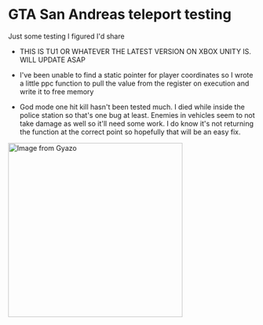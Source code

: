 # GTA San Andreas teleport testing
Just some testing I figured I'd share

* THIS IS TU1 OR WHATEVER THE LATEST VERSION ON XBOX UNITY IS. WILL UPDATE ASAP

* I've been unable to find a static pointer for player coordinates so I wrote a little ppc function to pull the value from the register on execution and write it to free memory
* God mode one hit kill hasn't been tested much. I died while inside the police station so that's one bug at least. Enemies in vehicles seem to not take damage as well so it'll need some work. I do know it's not returning the function at the correct point so hopefully that will be an easy fix.

  
<a href="https://gyazo.com/c7671bd0fe5f392e45fafc7f18fe3448"><img src="https://i.gyazo.com/c7671bd0fe5f392e45fafc7f18fe3448.png" alt="Image from Gyazo" width="355"/></a>
